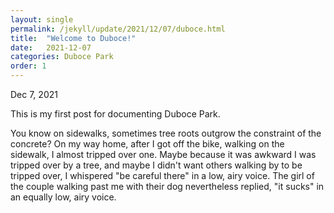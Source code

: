 ```yaml
---
layout: single
permalink: /jekyll/update/2021/12/07/duboce.html
title:  "Welcome to Duboce!"
date:   2021-12-07
categories: Duboce Park
order: 1
---
```

Dec 7, 2021

This is my first post for documenting Duboce Park.

You know on sidewalks, sometimes tree roots outgrow the constraint of the concrete? On my way home, after I got off the bike, walking on the sidewalk, I almost tripped over one. Maybe because it was awkward I was tripped over by a tree, and maybe I didn't want others walking by to be tripped over, I whispered "be careful there" in a low, airy voice. The girl of the couple walking past me with their dog nevertheless replied, "it sucks" in an equally low, airy voice.
